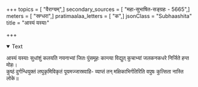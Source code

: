 +++
topics = [ "वैराग्यम्",]
secondary_sources = [ "महा-सुभाषित-सङ्ग्रहः - 5665",]
meters = [ "स्रग्धरा",]
pratimaalaa_letters = [ "क",]
jsonClass = "Subhaashita"
title = "आस्यं यस्याः"

+++

<details open><summary>Text</summary>

आस्यं यस्याः सुधांशुं कलयति नयनाभ्यां जितः पुंसमूहः कान्त्या विद्युत् कुचाभ्यां जलकनकधरे निर्जिते हन्त मोहः।  
कुष्ठं दुर्गन्धियुक्तं लघुकृमिविकृतं पूयमज्जास्रवाहि- व्याप्तं तन् मक्षिकाभिर्गतिरिति वपुषः कुत्सिता नास्ति लोके॥
</details>
